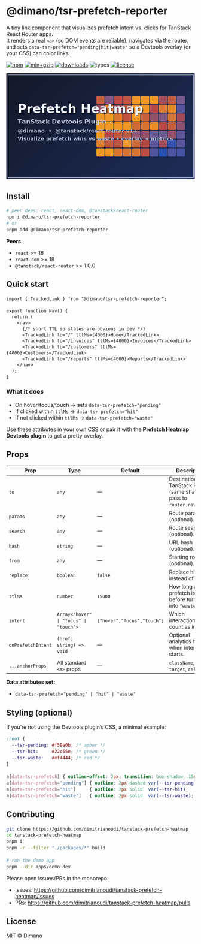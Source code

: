 # @dimano/tsr-prefetch-reporter

A tiny link component that visualizes prefetch intent vs. clicks for TanStack React Router apps.  
It renders a real `<a>` (so DOM events are reliable), navigates via the router, and sets
`data-tsr-prefetch="pending|hit|waste"` so a Devtools overlay (or your CSS) can color links.

[![npm](https://img.shields.io/npm/v/@dimano/tsr-prefetch-reporter.svg)](https://www.npmjs.com/package/@dimano/tsr-prefetch-reporter)
[![min+gzip](https://img.shields.io/bundlephobia/minzip/@dimano/tsr-prefetch-reporter)](https://bundlephobia.com/package/@dimano/tsr-prefetch-reporter)
[![downloads](https://img.shields.io/npm/dm/@dimano/tsr-prefetch-reporter.svg)](https://www.npmjs.com/package/@dimano/tsr-prefetch-reporter)
![types](https://img.shields.io/badge/TypeScript-types-blue?logo=typescript)
[![license](https://img.shields.io/npm/l/@dimano/tsr-prefetch-reporter.svg)](#license)

<p align="center">
  <img alt="Prefetch Heatmap demo" src="https://raw.githubusercontent.com/dimitrianoudi/tanstack-prefetch-heatmap/main/assets/prefetch-heatmap-card.png" width="520" />
</p>

## Install

```bash
# peer deps: react, react-dom, @tanstack/react-router
npm i @dimano/tsr-prefetch-reporter
# or
pnpm add @dimano/tsr-prefetch-reporter
```

**Peers**

- `react` >= 18  
- `react-dom` >= 18  
- `@tanstack/react-router` >= 1.0.0

## Quick start

```tsx
import { TrackedLink } from "@dimano/tsr-prefetch-reporter";

export function Nav() {
  return (
    <nav>
      {/* short TTL so states are obvious in dev */}
      <TrackedLink to="/" ttlMs={4000}>Home</TrackedLink>
      <TrackedLink to="/invoices" ttlMs={4000}>Invoices</TrackedLink>
      <TrackedLink to="/customers" ttlMs={4000}>Customers</TrackedLink>
      <TrackedLink to="/reports" ttlMs={4000}>Reports</TrackedLink>
    </nav>
  );
}
```

### What it does

- On hover/focus/touch → sets `data-tsr-prefetch="pending"`  
- If clicked within `ttlMs` → `data-tsr-prefetch="hit"`  
- If not clicked within `ttlMs` → `data-tsr-prefetch="waste"`  

Use these attributes in your own CSS or pair it with the **Prefetch Heatmap Devtools plugin** to get a pretty overlay.

## Props

| Prop | Type | Default | Description |
| --- | --- | --- | --- |
| `to` | `any` | — | Destination for TanStack Router (same shape you pass to `router.navigate`). |
| `params` | `any` | — | Route params (optional). |
| `search` | `any` | — | Route search (optional). |
| `hash` | `string` | — | URL hash (optional). |
| `from` | `any` | — | Starting route (optional). |
| `replace` | `boolean` | `false` | Replace history instead of push. |
| `ttlMs` | `number` | `15000` | How long a prefetch is “hot” before turning into `"waste"`. |
| `intent` | `Array<"hover" \| "focus" \| "touch">` | `["hover","focus","touch"]` | Which interactions count as intent. |
| `onPrefetchIntent` | `(href: string) => void` | — | Optional analytics hook when intent starts. |
| `...anchorProps` | All standard `<a>` props | — | `className`, `target`, `rel`, etc. |

**Data attributes set:**

- `data-tsr-prefetch="pending" | "hit" | "waste"`

## Styling (optional)

If you’re not using the Devtools plugin’s CSS, a minimal example:

```css
:root {
  --tsr-pending: #f59e0b; /* amber */
  --tsr-hit:     #22c55e; /* green */
  --tsr-waste:   #ef4444; /* red */
}

a[data-tsr-prefetch] { outline-offset: 2px; transition: box-shadow .15s, outline-color .15s; }
a[data-tsr-prefetch="pending"] { outline: 2px dashed var(--tsr-pending); box-shadow: 0 0 0 3px rgba(245,158,11,.25); }
a[data-tsr-prefetch="hit"]     { outline: 2px solid  var(--tsr-hit);     box-shadow: 0 0 0 3px rgba(34,197,94,.25); }
a[data-tsr-prefetch="waste"]   { outline: 2px solid  var(--tsr-waste);   box-shadow: 0 0 0 3px rgba(239,68,68,.22); }
```

## Contributing

```bash
git clone https://github.com/dimitrianoudi/tanstack-prefetch-heatmap
cd tanstack-prefetch-heatmap
pnpm i
pnpm -r --filter "./packages/*" build

# run the demo app
pnpm --dir apps/demo dev
```

Please open issues/PRs in the monorepo:

- Issues: https://github.com/dimitrianoudi/tanstack-prefetch-heatmap/issues  
- PRs: https://github.com/dimitrianoudi/tanstack-prefetch-heatmap/pulls

## License

MIT © Dimano
